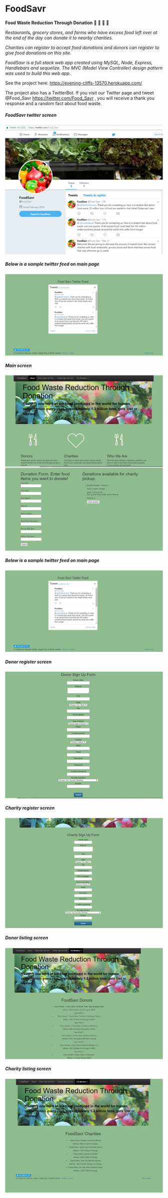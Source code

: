 
# FoodSavr

**Food Waste Reduction Through Donation**
:rice: :bread: :apple: :corn:

*Restaurants, grocery stores, and farms who have excess food left over at the end of the day can donate it to nearby charities.*

*Charities can register to accept food donations and donors can register to give food donations on this site.*

*FoodSavr is a full stack web app created using MySQL, Node, Express, Handlebars and sequelize. The MVC (Model View Controller) design pattern was used to build this web app.*

See the project here: https://evening-cliffs-13570.herokuapp.com/

The project also has a TwitterBot. If you visit our Twitter page and tweet @Food_Savr https://twitter.com/Food_Savr , you will receive a thank you response and a random fact about food waste.

##### FoodSavr twitter screen
![screen](public/img/foodtwitterpage.jpg)


##### Below is a sample twitter feed on main page
![screen](public/img/foodmain3.jpg)

##### Main screen 
![screen](public/img/foodmain1.jpg)
![screen](public/img/foodmain2.jpg)

##### Below is a sample twitter feed on main page
![screen](public/img/foodmain3.jpg)

##### Donor register screen
![screen](public/img/fooddonor.jpg)

##### Charity register screen
![screen](public/img/foodcharity.jpg)

##### Donor listing screen
![screen](public/img/fooddonorlist.jpg)

##### Charity listing screen
![screen](public/img/foodcharitylist.jpg)











